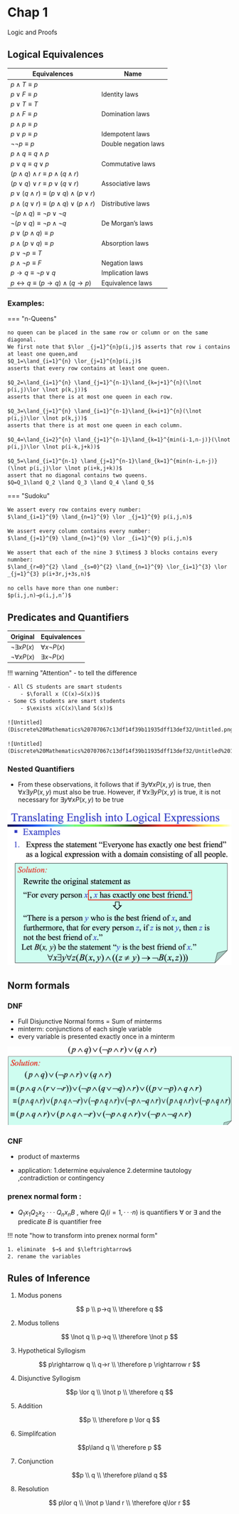 # Chap 1 
Logic and Proofs

## Logical Equivalences

| Equivalences | Name |
| --- | --- |
| $p \land T\equiv p$
$p \lor F \equiv p$ | Identity laws |
| $p \lor T \equiv T$
$p \land F \equiv p$ | Domination laws |
| $p \land p \equiv p$
$p \lor p \equiv p$ | Idempotent laws |
| $\lnot \lnot p \equiv p$ | Double negation laws |
| $p \land q \equiv q \land p$
$p \lor q \equiv q \lor p$ | Commutative laws |
| $(p \land q) \land r \equiv p \land (q \land r)$
$(p \lor q) \lor r \equiv p \lor (q \lor r)$ | Associative laws |
| $p \lor (q \land r) \equiv (p \lor q) \land (p \lor r)$
$p \land (q \lor r) \equiv (p \land q) \lor (p \land r)$ | Distributive laws |
| $\lnot (p \land q) \equiv \lnot p \lor \lnot q$
$\lnot (p \lor q) \equiv \lnot p \land \lnot q$ | De Morgan’s laws |
| $p \lor (p \land q) \equiv p$
$p \land (p \lor q) \equiv p$ | Absorption laws |
| $p \lor \lnot p \equiv T$
$p \land \lnot p \equiv F$ | Negation laws |
| $p \rightarrow q \equiv \lnot p \lor q$ | Implication laws |
| $p \leftrightarrow q \equiv (p \rightarrow q) \land (q \rightarrow p)$ | Equivalence laws |

### Examples:

=== "n-Queens"

    no queen can be placed in the same row or column or on the same diagonal.  
    We first note that $\lor _{j=1}^{n}p(i,j)$ asserts that row i contains at least one queen,and   
    $Q_1=\land_{i=1}^{n} \lor_{j=1}^{n}p(i,j)$  
    asserts that every row contains at least one queen.  

    $Q_2=\land_{i=1}^{n} \land_{j=1}^{n-1}\land_{k=j+1}^{n}(\lnot p(i,j)\lor \lnot p(k,j))$  
    asserts that there is at most one queen in each row.  

    $Q_3=\land_{j=1}^{n} \land_{i=1}^{n-1}\land_{k=i+1}^{n}(\lnot p(i,j)\lor \lnot p(k,j))$  
    asserts that there is at most one queen in each column.  

    $Q_4=\land_{i=2}^{n} \land_{j=1}^{n-1}\land_{k=1}^{min(i-1,n-j)}(\lnot p(i,j)\lor \lnot p(i-k,j+k))$  

    $Q_5=\land_{i=1}^{n-1} \land_{j=1}^{n-1}\land_{k=1}^{min(n-i,n-j)}(\lnot p(i,j)\lor \lnot p(i+k,j+k))$   
    assert that no diagonal contains two queens.  
    $Q=Q_1\land Q_2 \land Q_3 \land Q_4 \land Q_5$  
  
=== "Sudoku"

    We assert every row contains every number:  
    $\land_{i=1}^{9} \land_{n=1}^{9} \lor _{j=1}^{9} p(i,j,n)$  

    We assert every column contains every number:  
    $\land_{j=1}^{9} \land_{n=1}^{9} \lor _{i=1}^{9} p(i,j,n)$  

    We assert that each of the nine 3 $\times$ 3 blocks contains every  numnber:  
    $\land_{r=0}^{2} \land _{s=0}^{2} \land_{n=1}^{9} \lor_{i=1}^{3} \lor _{j=1}^{3} p(i+3r,j+3s,n)$  

    no cells have more than one number:  
    $p(i,j,n)→p(i,j,n’)$  

## Predicates and Quantifiers

| Original  | Equivalences |
| --- | --- |
| $\lnot \exists xP(x)$ | $\forall x \lnot P(x)$ |
| $\lnot \forall xP(x)$ | $\exists x \lnot P(x)$ |

!!! warning "Attention"
    - to tell the difference 

    - All CS students are smart students
        - $\forall x (C(x)→S(x))$
    - Some CS students are smart students
        - $\exists x(C(x)\land S(x))$

    ![Untitled](Discrete%20Mathematics%20707067c13df14f39b11935dff13def32/Untitled.png)

    ![Untitled](Discrete%20Mathematics%20707067c13df14f39b11935dff13def32/Untitled%201.png)

### Nested Quantifiers

- From these observations, it follows that if $∃y∀xP(x, y)$ is true, then $∀x∃yP(x, y)$ must also
be true. However, if $∀x∃yP(x,y)$ is true, it is not necessary for $∃y∀xP(x,y)$ to be true

![Untitled](Discrete%20Mathematics%20707067c13df14f39b11935dff13def32/Untitled%202.png)

## Norm formals

### DNF

- Full Disjunctive Normal forms = Sum of minterms
- minterm: conjunctions of each single variable
- every variable is presented exactly once in a minterm

![Untitled](Discrete%20Mathematics%20707067c13df14f39b11935dff13def32/Untitled%203.png)

### CNF

- product of maxterms

- application:
    1.determine equivalence
    2.determine tautology ,contradiction or contingency

### prenex normal form :

- $Q_1x_1Q_2x_2···Q_nx_nB$ , where $Q_i(i=1,···n)$ is quantifiers $\forall$ or $\exists$ and the predicate $B$ is quantifier free

!!! note "how to transform into prenex normal form"

    1. eliminate  $→$ and $\leftrightarrow$
    2. rename the variables

## Rules of Inference

1. Modus ponens

$$
p \\  
p→q \\  
\therefore q
$$

2. Modus tollens

$$
\lnot q \\
p→q \\
\therefore \lnot p
$$

3. Hypothetical Syllogism

$$
p\rightarrow q \\
q→r \\
\therefore p \rightarrow r
$$

4. Disjunctive Syllogism

$$p \lor q \\
\lnot p \\
\therefore q
$$

5. Addition

$$p \\
\therefore p \lor q
$$

6. Simplifcation

$$p\land q \\
\therefore p
$$

7. Conjunction

$$p \\
q \\
\therefore p\land q
$$

8. Resolution

$$
p\lor q \\
\lnot p \land r \\
\therefore q\lor r
$$
